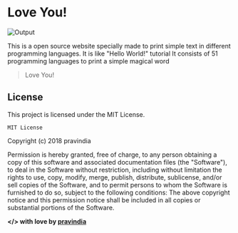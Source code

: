 # Love You!
![Output](http://pravindia.ml/img/carbon.png)

This is a open source website specially made to print simple text in different programming languages.
It is like "Hello World!" tutorial 
It consists of 51 programming languages to print a simple magical word

> Love You!

## License
This project is licensed under the MIT License.

    MIT License

Copyright (c) 2018 pravindia

Permission is hereby granted, free of charge, to any person obtaining a copy of this software and associated documentation files (the "Software"), to deal in the Software without restriction, including without limitation the rights to use, copy, modify, merge, publish, distribute, sublicense, and/or sell copies of the Software, and to permit persons to whom the Software is furnished to do so, subject to the following conditions: The above copyright notice and this permission notice shall be included in all copies or substantial portions of the Software. 

 **</> with love by [pravindia](https://pravinkumargovindaraju.me)**


